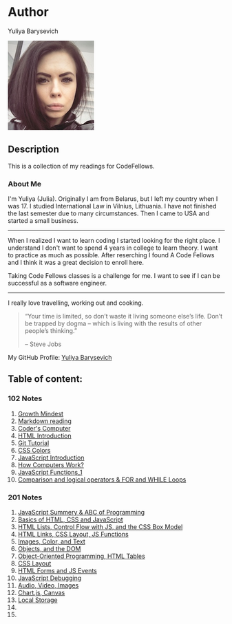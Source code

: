 # Author
Yuliya Barysevich

![My picture](me.jpg)

## Description
This is a collection of my readings for CodeFellows.

### About Me
I'm Yuliya (Julia). Originally I am from Belarus, but I left my country when I was 17. I studied International Law in Vilnius, Lithuania. I have not finished the last semester due to many circumstances. Then I came to USA and started a small business.

__________________________________________________________________________________________________
When I realized I want to learn coding I started looking for the right place. I understand I don't want to spend 4 years in college to learn theory. I want to practice as much as possible. After reserching I found A Code Fellows and I think it was a great decision to enroll here.

Taking Code Fellows classes is a challenge for me. I want to see if I can be successful as a software engineer.  

____________________________________________________________________________________________________


I really love travelling, working out and cooking.  

>“Your time is limited, so don’t waste it living someone else’s life. Don’t be trapped by dogma – which is living with the results of other people’s thinking.” 
>
>– Steve Jobs



My GitHub Profile: [Yuliya Barysevich](https://github.com/YuliyaBarysevich)


## Table of content: 

### 102 Notes

1. [Growth Mindest](102_notes/growth_mindest.md)
2. [Markdown reading](102_notes/markdown_day1.md)
3. [Coder's Computer](102_notes/coders_computer.md)
4. [HTML Introduction](102_notes/html_intro.md)
5. [Git Tutorial](102_notes/git_tutorial.md)
6. [CSS Colors](102_notes/css_colors.md)
7. [JavaScript Introduction](102_notes/js_intro.md)
8. [How Computers Work?](102_notes/computer_theory.md)
9. [JavaScript Functions_1](102_notes/js_intro2.md)
10. [Comparison and logical operators & FOR and WHILE Loops](102_notes/js_intro3.md)

### 201 Notes

1. [JavaScript Summery & ABC of Programming](201_notes/class-01.md)
2. [Basics of HTML, CSS and JavaScript](201_notes/class-02.md)
3. [HTML Lists, Control Flow with JS, and the CSS Box Model](201_notes/class-03.md)
4. [HTML Links, CSS Layout, JS Functions](201_notes/class-04.md)
5. [Images, Color, and Text](201_notes/class-05.md)
6. [Objects, and the DOM](201_notes/class-06.md)
7. [Object-Oriented Programming, HTML Tables](201_notes/class-07.md)
8. [CSS Layout](201_notes/class-08.md)
9. [HTML Forms and JS Events](201_notes/class-09.md)
10. [JavaScript Debugging](201_notes/class-10.md)
11. [Audio, Video, Images](201_notes/class-11.md)
12. [Chart.js, Canvas](201_notes/class-12.md)
13. [Local Storage](201_notes/class-13.md)
14. 
15. 



 
